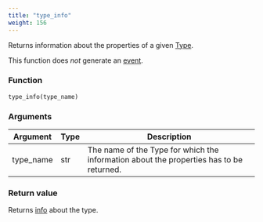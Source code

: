 ```yaml
---
title: "type_info"
weight: 156
---
```


Returns information about the properties of a given [Type](../../data-types/type).

This function does *not* generate an [event](../../events).

### Function

`type_info(type_name)`

### Arguments

Argument | Type | Description
-------- | ---- | -----------
type_name | str | The name of the Type for which the information about the properties has to be returned.


### Return value

Returns [info](../../data-types/info) about the type.

